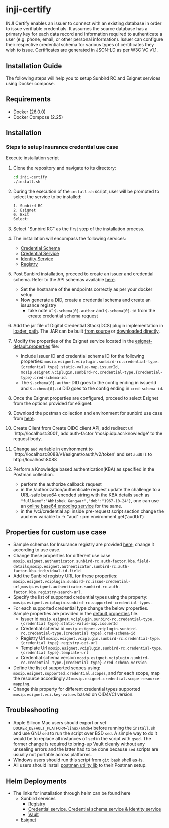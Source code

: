 # inji-certify
INJI Certify enables an issuer to connect with an existing database in order to issue verifiable credentials.
It assumes the source database has a primary key for each data record and information required to authenticate a user (e.g. phone, email, or other personal information).
Issuer can configure their respective credential schema for various types of certificates they wish to issue. Certificates are generated in JSON-LD as per W3C VC v1.1.

## Installation Guide

The following steps will help you to setup Sunbird RC and Esignet services using Docker compose.

## Requirements

* Docker (26.0.0)
* Docker Compose (2.25)

## Installation

### Steps to setup Insurance credential use case

Execute installation script

1. Clone the repository and navigate to its directory:

    ```bash
    cd inji-certify
    ./install.sh
    ```

2. During the execution of the `install.sh` script, user will be prompted to select the service to be installed:

    ```
    1. Sunbird RC
    2. Esignet
    0. Exit
    Select:
    ```

3. Select "Sunbird RC" as the first step of the installation process.

4. The installation will encompass the following services:
   * [Credential Schema](https://github.com/Sunbird-RC/sunbird-rc-core/tree/main/services/credential-schema)
   * [Credential Service](https://github.com/Sunbird-RC/sunbird-rc-core/tree/main/services/credentials-service)
   * [Identity Service](https://github.com/Sunbird-RC/sunbird-rc-core/tree/main/services/identity-service)
   * [Registry](https://github.com/Sunbird-RC/sunbird-rc-core)
5. Post Sunbird installation, proceed to create an issuer and credential schema. Refer to the API schemas available [here](https://github.com/Sunbird-RC/sunbird-rc-core/tree/main/api-documentation).
    * Set the hostname of the endpoints correctly as per your docker setup
    * Now generate a DID, create a credential schema and create an issuance registry
        * take note of `$.schema[0].author`  and  `$.schema[0].id` from the create credential schema request
6. Add the jar file of Digital Credential Stack(DCS) plugin implementation in [loader_path](docker-compose-esignet/loader_path). The JAR can be built [from source](https://github.com/mosip/digital-credential-plugins/) or [downloaded directly](https://mvnrepository.com/artifact/io.mosip.esignet.sunbirdrc/sunbird-rc-esignet-integration-impl).
7. Modify the properties of the Esignet service located in the [esignet-default.properties](docker-compose-esignet/config/esignet-default.properties) file:
   - Include Issuer ID and credential schema ID for the following properties: `mosip.esignet.vciplugin.sunbird-rc.credential-type.{credential type}.static-value-map.issuerId`, `mosip.esignet.vciplugin.sunbird-rc.credential-type.{credential-type}.cred-schema-id`.
   - The `$.schema[0].author` DID goes to the config ending in issuerId and `$.schema[0].id` DID goes to the config ending in `cred-schema-id`.
8. Once the Esignet properties are configured, proceed to select Esignet from the options provided for eSignet.
9. Download the postman collection and environment for sunbird use case from [here](https://github.com/mosip/digital-credential-plugins/tree/master/sunbird-rc-esignet-integration-impl/postman-collections).
10. Create Client from Create OIDC client API, add redirect uri 'http://localhost:3001', add auth-factor 'mosip:idp:acr:knowledge' to the request body.
11. Change `aud` variable in environment to 'http://localhost:8088/v1/esignet/oauth/v2/token' and set `audUrl` to http://localhost:8088
12. Perform a Knowledge based authentication(KBA) as specified in the Postman collection.
    * perform the authorize callback request
    * in the /authorization/authenticate request update the challenge to a URL-safe base64 encoded string with the KBA details such as `"fullName":"Abhishek Gangwar","dob":"1967-10-24"}`, one can use an [online base64 encoding service](https://base64encode.org) for the same.
    * in the /vci/credential api inside pre-request script section change the aud env variable to  -> "aud" : pm.environment.get('audUrl')

## Properties for custom use case

- Sample schemas for Insurance registry are provided [here](docker-compose-sunbird/schemas), change it according to use case.
- Change these properties for different use case `mosip.esignet.authenticator.sunbird-rc.auth-factor.kba.field-details`,`mosip.esignet.authenticator.sunbird-rc.auth-factor.kba.individual-id-field`
- Add the Sunbird registry URL for these properties: `mosip.esignet.vciplugin.sunbird-rc.issue-credential-url`,`mosip.esignet.authenticator.sunbird-rc.auth-factor.kba.registry-search-url`.
- Specify the list of supported credential types using the property: `mosip.esignet.vciplugin.sunbird-rc.supported-credential-types`.
- For each supported credential type change the below properties. Sample properties are provided in the [default properties](docker-compose-esignet/config/esignet-default.properties) file.
   * Issuer id `mosip.esignet.vciplugin.sunbird-rc.credential-type.{credential type}.static-value-map.issuerId`
   * Credential schema id `mosip.esignet.vciplugin.sunbird-rc.credential-type.{credential type}.cred-schema-id`
   * Registry Url `mosip.esignet.vciplugin.sunbird-rc.credential-type.{credential type}.registry-get-url`
   * Template Url `mosip.esignet.vciplugin.sunbird-rc.credential-type.{credential type}.template-url`
   * Credential schema version `mosip.esignet.vciplugin.sunbird-rc.credential-type.{credential type}.cred-schema-version`
- Define the list of supported scopes using: `mosip.esignet.supported.credential.scopes`, and for each scope, map the resource accordingly at `mosip.esignet.credential.scope-resource-mapping`.
- Change this property for different credential types supported `mosip.esignet.vci.key-values` based on OID4VCI version.

## Troubleshooting

- Apple Silicon Mac users should export or set `DOCKER_DEFAULT_PLATFORM=linux/amd64` before running the `install.sh` and use GNU `sed` to run the script over BSD `sed`. A simple way to do it would be to replace all instances of `sed` in the script with `gsed`. The former change is required to bring-up Vault cleanly without any unsealing errors and the latter had to be done because `sed` scripts are usually not portable across platforms.
- Windows users should run this script from `git bash` shell as-is.
- All users should install [postman utility lib](https://joolfe.github.io/postman-util-lib/) to their Postman setup.


## Helm Deployments

* The links for installation through helm can be found here
   * Sunbird services
      *  [Registry](https://github.com/challabeehyv/sunbird-devops/tree/main/deploy-as-code/helm/demo-mosip-registry)
      *  [Credential service, Credential schema service & Identity service](https://github.com/Sunbird-RC/devops/tree/main/deploy-as-code/helm/v2)
      *  [Vault](https://github.com/challabeehyv/sunbird-devops/blob/main/deploy-as-code/helm/v2/README.md#vault-deployment)
   * [Esignet](https://github.com/mosip/esignet/tree/develop/helm)
